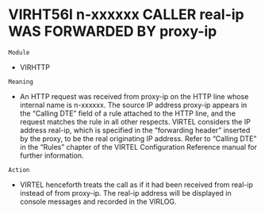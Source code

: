# VIRHT56I n-xxxxxx CALLER real-ip WAS FORWARDED BY proxy-ip

`Module`
- VIRHTTP

`Meaning`
- An HTTP request was received from proxy-ip on the HTTP line whose internal name is n-xxxxxx. The source IP address proxy-ip appears in the “Calling DTE” field of a rule attached to the HTTP line, and the request matches the rule in all other respects. VIRTEL considers the IP address real-ip, which is specified in the “forwarding header” inserted by the proxy, to be the real originating IP address. Refer to “Calling DTE” in the “Rules” chapter of the VIRTEL Configuration Reference manual for further information.

`Action`
- VIRTEL henceforth treats the call as if it had been received from real-ip instead of from proxy-ip. The real-ip address will be displayed in console messages and recorded in the VIRLOG.
